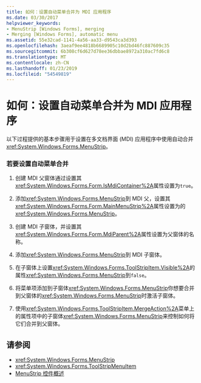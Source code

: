 ```yaml
---
title: 如何：设置自动菜单合并为 MDI 应用程序
ms.date: 03/30/2017
helpviewer_keywords:
- MenuStrip [Windows Forms], merging
- Merging [Windows Forms], automatic menu
ms.assetid: 55e32cad-1141-4a56-aa33-d9543ca3d393
ms.openlocfilehash: 3aeaf9ee4818b6689905c10d2bd46fc887609c35
ms.sourcegitcommit: 6b308cf6d627d78ee36dbbae8972a310ac7fd6c8
ms.translationtype: MT
ms.contentlocale: zh-CN
ms.lasthandoff: 01/23/2019
ms.locfileid: "54549819"
---
```

# <a name="how-to-set-up-automatic-menu-merging-for-mdi-applications"></a>如何：设置自动菜单合并为 MDI 应用程序
以下过程提供的基本步骤用于设置在多文档界面 (MDI) 应用程序中使用自动合并<xref:System.Windows.Forms.MenuStrip>。  
  
### <a name="to-set-up-automatic-menu-merging"></a>若要设置自动菜单合并  
  
1.  创建 MDI 父窗体通过设置其<xref:System.Windows.Forms.Form.IsMdiContainer%2A>属性设置为`true`。  
  
2.  添加<xref:System.Windows.Forms.MenuStrip>到 MDI 父，设置其<xref:System.Windows.Forms.Form.MainMenuStrip%2A>属性设置为的<xref:System.Windows.Forms.MenuStrip>。  
  
3.  创建 MDI 子窗体，并设置其<xref:System.Windows.Forms.Form.MdiParent%2A>属性设置为父窗体的名称。  
  
4.  添加<xref:System.Windows.Forms.MenuStrip>到 MDI 子窗体。  
  
5.  在子窗体上设置<xref:System.Windows.Forms.ToolStripItem.Visible%2A>的属性<xref:System.Windows.Forms.MenuStrip>到`false`。  
  
6.  将菜单项添加到子窗体<xref:System.Windows.Forms.MenuStrip>你想要合并到父窗体的<xref:System.Windows.Forms.MenuStrip>时激活子窗体。  
  
7.  使用<xref:System.Windows.Forms.ToolStripItem.MergeAction%2A>菜单上的属性项中的子窗体<xref:System.Windows.Forms.MenuStrip>来控制如何将它们合并到父窗体。  
  
## <a name="see-also"></a>请参阅
- <xref:System.Windows.Forms.MenuStrip>
- <xref:System.Windows.Forms.ToolStripMenuItem>
- [MenuStrip 控件概述](../../../../docs/framework/winforms/controls/menustrip-control-overview-windows-forms.md)
